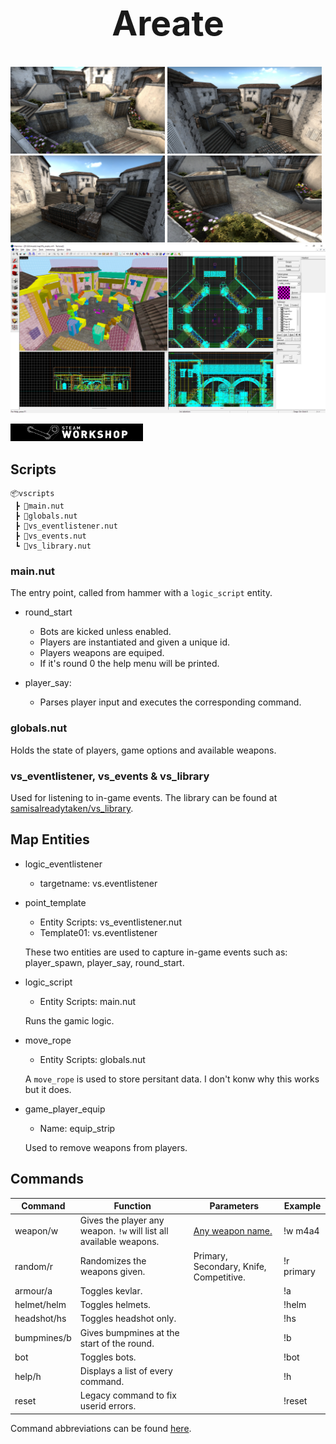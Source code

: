 <h1 align="center" style="font-size: 55px">Areate</h1>

<div align="center" style="display:inline">
      <img src="media/1-low.jpg" width="49%">
      <img src="media/2.jpg" width="49%">
</div>
<div align="center" style="display:inline">
      <img src="media/3.jpg" width="49%">
      <img src="media/4.jpg" width="49%">
</div>

<div align="center" style="display:inline">
      <img src="media/editor.jpg">
</div>

[![Workshop](media/workshop.png)](https://steamcommunity.com/sharedfiles/filedetails/?id=823181241)

## Scripts
```
📦vscripts
 ┣ 📜main.nut
 ┣ 📜globals.nut
 ┣ 📜vs_eventlistener.nut
 ┣ 📜vs_events.nut
 ┗ 📜vs_library.nut
 ```

### main.nut

The entry point, called from hammer with a `logic_script` entity.

- round_start
  - Bots are kicked unless enabled.
  - Players are instantiated and given a unique id.
  - Players weapons are equiped.
  - If it's round 0 the help menu will be printed.

- player_say:
  - Parses player input and executes the corresponding command.

### globals.nut

Holds the state of players, game options and available weapons.

### vs_eventlistener, vs_events & vs_library

Used for listening to in-game events.
The library can be found at [samisalreadytaken/vs_library](https://github.com/samisalreadytaken/vs_library).

## Map Entities

- logic_eventlistener
  - targetname: vs.eventlistener

- point_template
  - Entity Scripts: vs_eventlistener.nut
  - Template01: vs.eventlistener

  These two entities are used to capture in-game events such as: player_spawn, player_say, round_start.

- logic_script
  - Entity Scripts: main.nut

  Runs the gamic logic.

- move_rope
  - Entity Scripts: globals.nut

  A `move_rope` is used to store persitant data. I don't konw why this works but it does.

- game_player_equip
  - Name: equip_strip

  Used to remove weapons from players.

## Commands


| Command     | Function                                                           | Parameters                                 | Example    |
|-------------|--------------------------------------------------------------------|--------------------------------------------|------------|
| weapon/w    | Gives the player any weapon. `!w` will list all available weapons. | [Any weapon name.](vscripts/main.nut#L313) | !w m4a4    |
| random/r    | Randomizes the weapons given.                                      | Primary, Secondary, Knife, Competitive.    | !r primary |
| armour/a    | Toggles kevlar.                                                    |                                            | !a         |
| helmet/helm | Toggles helmets.                                                   |                                            | !helm      |
| headshot/hs | Toggles headshot only.                                             |                                            | !hs        |
| bumpmines/b | Gives bumpmines at the start of the round.                         |                                            | !b         |
| bot         | Toggles bots.                                                      |                                            | !bot       |
| help/h      | Displays a list of every command.                                  |                                            | !h         |
| reset       | Legacy command to fix userid errors.                               |                                            | !reset     |

Command abbreviations can be found [here](vscripts/main.nut#L96).
